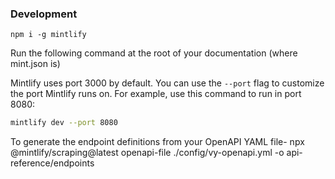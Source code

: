 ### Development

```
npm i -g mintlify
```

Run the following command at the root of your documentation (where mint.json is)

Mintlify uses port 3000 by default. 
You can use the `--port` flag to customize the port Mintlify runs on. For example,
use this command to run in port 8080:

```bash
mintlify dev --port 8080
```

To generate the endpoint definitions from your OpenAPI YAML file- 
npx @mintlify/scraping@latest openapi-file ./config/vy-openapi.yml -o api-reference/endpoints
